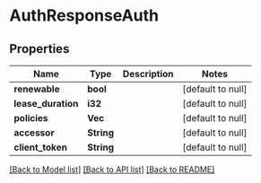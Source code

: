 # AuthResponseAuth

## Properties
Name | Type | Description | Notes
------------ | ------------- | ------------- | -------------
**renewable** | **bool** |  | [default to null]
**lease_duration** | **i32** |  | [default to null]
**policies** | **Vec<String>** |  | [default to null]
**accessor** | **String** |  | [default to null]
**client_token** | **String** |  | [default to null]

[[Back to Model list]](../README.md#documentation-for-models) [[Back to API list]](../README.md#documentation-for-api-endpoints) [[Back to README]](../README.md)


